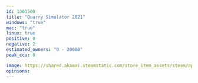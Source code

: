 ```yaml
---
id: 1301500
title: "Quarry Simulator 2021"
windows: "true"
mac: "true"
linux: true
positive: 0
negative: 2
estimated_owners: "0 - 20000"
peak_ccu: 0

image: https://shared.akamai.steamstatic.com/store_item_assets/steam/apps/1301500/header.jpg?t=1728710535
opinions:
---
```

